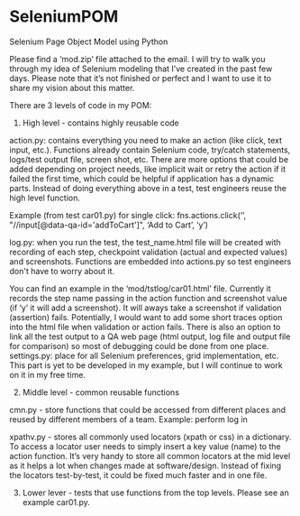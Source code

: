 # SeleniumPOM

Selenium Page Object Model using Python
 
 
Please find a ‘mod.zip’ file attached to the email. I will try to walk you through my idea of Selenium modeling that I’ve created in the past few days. Please note that it’s not finished or perfect and I want to use it to share my vision about this matter.

There are 3 levels of code in my POM:

1. High level - contains highly reusable code

action.py:​ contains everything you need to make an action (like click, text input, etc.). Functions already contain Selenium code, try/catch statements, logs/test output file, screen shot, etc. There are more options that could be added depending on project needs, like implicit wait or retry the action if it failed the first time, which could be helpful if application has a dynamic parts.
Instead of doing everything above in a test, test engineers reuse the high level function.

Example (from test car01.py) for single click:
fns.actions.click(​‘’​, ​"//input[@data-qa-id='addToCart']", ​‘​Add to Cart’​, ​‘y’​)

log.py​: when you run the test, the test_name.html file will be created with recording of each step, checkpoint validation (actual and expected values) and screenshots. Functions are embedded into actions.py so test engineers don't have to worry about it.

You can find an example in the ‘mod/tstlog/car01.html’ file. Currently it records the step name passing in the action function and screenshot value (if ‘y’ it will add a screenshot). It will aways take a screenshot if validation (assertion) fails.
Potentially, I would want to add some short traces option into the html file when validation or action fails. There is also an option to link all the test output to a QA web page (html output, log file and output file for comparison) so most of debugging could be done from one place.
settings.py​: place for all Selenium preferences, grid implementation, etc. This part is yet to be developed in my example, but I will continue to work on it in my free time.

 2. Middle level - common reusable functions

cmn​.py - store functions that could be accessed from different places and reused by different members of a team. Example: perform log in

xpathv​.py - stores all commonly used locators (xpath or css) in a dictionary. To access a locator user needs to simply insert a key value (name) to the action function. It’s very handy to store all common locators at the mid level as it helps a lot when changes made at software/design. Instead of fixing the locators test-by-test, it could be fixed much faster and in one file.

3. Lower lever - tests that use functions from the top levels. Please see an example car01.py.

